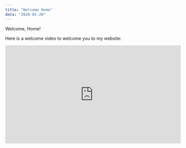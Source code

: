 ```yaml
---
title: "Welcome Home"
data: "2020-01-20"
---
```

Welcome, Home!  

Here is a welcome video to welcome you to my website:
<iframe width="560" height="315" src="https://www.youtube.com/embed/7nH2NYpeKa4" frameborder="0" allow="accelerometer; autoplay; encrypted-media; gyroscope; picture-in-picture" allowfullscreen></iframe>
